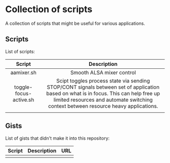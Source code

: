 # Collection of scripts

A collection of scripts that might be useful for various applications.

## Scripts

List of scripts:

| Script | Description |
|:------:|:-----------:|
| aamixer.sh | Smooth ALSA mixer control |
| toggle-focus-active.sh | Scipt toggles process state via sending STOP/CONT signals between set of application based on what is in focus. This can help free up limited resources and automate switching context between resource heavy applications. |
|  |  |

## Gists

List of gists that didn't make it into this repository:

| Script | Description | URL |
|:------:|:-----------:|:---:|
|  |  |  |
